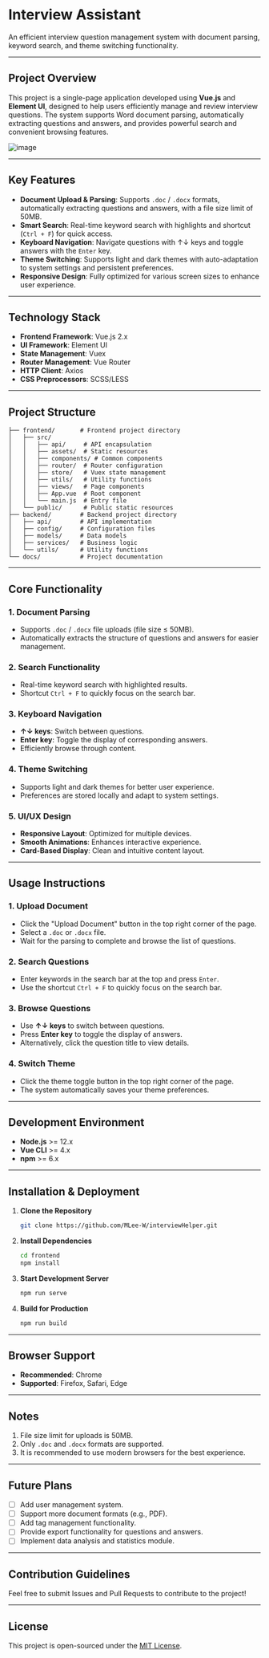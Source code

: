 
# **Interview Assistant**  
An efficient interview question management system with document parsing, keyword search, and theme switching functionality.

---

## **Project Overview**  
This project is a single-page application developed using **Vue.js** and **Element UI**, designed to help users efficiently manage and review interview questions. The system supports Word document parsing, automatically extracting questions and answers, and provides powerful search and convenient browsing features.

![image](https://github.com/user-attachments/assets/a0e82f97-3cac-48ae-ab5b-7ae681d37db6)


---

## **Key Features**
- **Document Upload & Parsing**: Supports `.doc` / `.docx` formats, automatically extracting questions and answers, with a file size limit of 50MB.
- **Smart Search**: Real-time keyword search with highlights and shortcut (`Ctrl + F`) for quick access.
- **Keyboard Navigation**: Navigate questions with ↑↓ keys and toggle answers with the `Enter` key.
- **Theme Switching**: Supports light and dark themes with auto-adaptation to system settings and persistent preferences.
- **Responsive Design**: Fully optimized for various screen sizes to enhance user experience.

---

## **Technology Stack**
- **Frontend Framework**: Vue.js 2.x  
- **UI Framework**: Element UI  
- **State Management**: Vuex  
- **Router Management**: Vue Router  
- **HTTP Client**: Axios  
- **CSS Preprocessors**: SCSS/LESS  

---

## **Project Structure**  
```
├── frontend/       # Frontend project directory
│   ├── src/
│   │   ├── api/     # API encapsulation
│   │   ├── assets/  # Static resources
│   │   ├── components/ # Common components
│   │   ├── router/  # Router configuration
│   │   ├── store/   # Vuex state management
│   │   ├── utils/   # Utility functions
│   │   ├── views/   # Page components
│   │   ├── App.vue  # Root component
│   │   └── main.js  # Entry file
│   └── public/      # Public static resources
├── backend/        # Backend project directory
│   ├── api/        # API implementation
│   ├── config/     # Configuration files
│   ├── models/     # Data models
│   ├── services/   # Business logic
│   └── utils/      # Utility functions
└── docs/           # Project documentation
```

---

## **Core Functionality**

### **1. Document Parsing**
- Supports `.doc` / `.docx` file uploads (file size ≤ 50MB).
- Automatically extracts the structure of questions and answers for easier management.

### **2. Search Functionality**
- Real-time keyword search with highlighted results.
- Shortcut `Ctrl + F` to quickly focus on the search bar.

### **3. Keyboard Navigation**
- **↑↓ keys**: Switch between questions.
- **Enter key**: Toggle the display of corresponding answers.
- Efficiently browse through content.

### **4. Theme Switching**
- Supports light and dark themes for better user experience.
- Preferences are stored locally and adapt to system settings.

### **5. UI/UX Design**
- **Responsive Layout**: Optimized for multiple devices.
- **Smooth Animations**: Enhances interactive experience.
- **Card-Based Display**: Clean and intuitive content layout.

---

## **Usage Instructions**

### **1. Upload Document**
- Click the "Upload Document" button in the top right corner of the page.
- Select a `.doc` or `.docx` file.
- Wait for the parsing to complete and browse the list of questions.

### **2. Search Questions**
- Enter keywords in the search bar at the top and press `Enter`.
- Use the shortcut `Ctrl + F` to quickly focus on the search bar.

### **3. Browse Questions**
- Use **↑↓ keys** to switch between questions.
- Press **Enter key** to toggle the display of answers.
- Alternatively, click the question title to view details.

### **4. Switch Theme**
- Click the theme toggle button in the top right corner of the page.
- The system automatically saves your theme preferences.

---

## **Development Environment**

- **Node.js** >= 12.x  
- **Vue CLI** >= 4.x  
- **npm** >= 6.x  

---

## **Installation & Deployment**

1. **Clone the Repository**
   ```bash
   git clone https://github.com/MLee-W/interviewHelper.git
   ```

2. **Install Dependencies**
   ```bash
   cd frontend
   npm install
   ```

3. **Start Development Server**
   ```bash
   npm run serve
   ```

4. **Build for Production**
   ```bash
   npm run build
   ```

---

## **Browser Support**
- **Recommended**: Chrome  
- **Supported**: Firefox, Safari, Edge  

---

## **Notes**
1. File size limit for uploads is 50MB.  
2. Only `.doc` and `.docx` formats are supported.  
3. It is recommended to use modern browsers for the best experience.  

---

## **Future Plans**
- [ ] Add user management system.  
- [ ] Support more document formats (e.g., PDF).  
- [ ] Add tag management functionality.  
- [ ] Provide export functionality for questions and answers.  
- [ ] Implement data analysis and statistics module.  

---

## **Contribution Guidelines**
Feel free to submit Issues and Pull Requests to contribute to the project!

---

## **License**
This project is open-sourced under the [MIT License](LICENSE).
